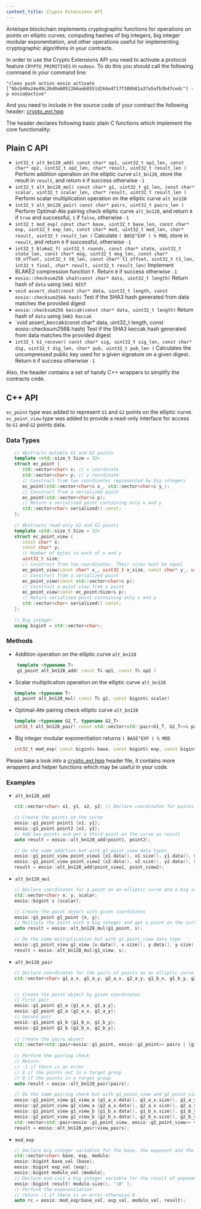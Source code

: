 ```yaml
---
content_title: Crypto Extensions API
---
```



Antelope blockchain implements cryptographic functions for operations on points on elliptic curves, computing hashes 
of big integers, big integer modular exponentiation, and other operations useful for implementing 
cryptographic algorithms in your contracts.

In order to use the Crypto Extensions API you need to activate a protocol feature `CRYPTO_PRIMITIVES`
in `nodeos`. To do this you should call the following command in your command line:

`"cleos push action eosio activate ["6bcb40a24e49c26d0a60513b6aeb8551d264e4717f306b81a37a5afb3b47cedc"] -p eosio@active"`

And you need to include in the source code of your contract the following header: [crypto_ext.hpp](https://github.com/AntelopeIO/cdt/blob/main/libraries/eosiolib/core/eosio/crypto_ext.hpp)

The header declares following basic plain C functions which implement the core functionality:

## Plain C API

- `int32_t alt_bn128_add( const char* op1, uint32_t op1_len, const char* op2, uint32_t op2_len, char* result, uint32_t result_len )`
Perform addition operation on the elliptic curve `alt_bn128`, store the result in `result`, and return `0` if success otherwise `-1`
- `int32_t alt_bn128_mul( const char* g1, uint32_t g1_len, const char* scalar, uint32_t scalar_len, char* result, uint32_t result_len )`
Perform scalar multiplication operation on the elliptic curve `alt_bn128`
- `int32_t alt_bn128_pair( const char* pairs, uint32_t pairs_len )`
Perform Optimal-Ate pairing check elliptic curve `alt_bn128`, and return `0` if `true` and successful, `1` if `false`,  otherwise `-1`
- `int32_t mod_exp( const char* base, uint32_t base_len, const char* exp, uint32_t exp_len, const char* mod, uint32_t mod_len, char* result, uint32_t result_len )`
Calculate `( BASE^EXP ) % MOD`, store in `result`, and return `0` if successful, otherwise `-1`
- `int32_t blake2_f( uint32_t rounds, const char* state, uint32_t state_len, const char* msg, uint32_t msg_len, const char* t0_offset, uint32_t t0_len, const char* t1_offset, uint32_t t1_len, int32_t final, char* result, uint32_t result_len)`
Implement BLAKE2 compression function `F`. Return `0` if success otherwise `-1`
- `eosio::checksum256 sha3(const char* data, uint32_t length)`
Return hash of `data` using `SHA3 NIST`
- `void assert_sha3(const char* data, uint32_t length, const eosio::checksum256& hash)`
Test if the SHA3 hash generated from data matches the provided digest
- `eosio::checksum256 keccak(const char* data, uint32_t length)`
Return hash of `data` using `SHA3 Keccak`
- `void assert_keccak(const char* data, uint32_t length, const eosio::checksum256& hash)
Test if the SHA3 keccak hash generated from data matches the provided digest
- `int32_t k1_recover( const char* sig, uint32_t sig_len, const char* dig, uint32_t dig_len, char* pub, uint32_t pub_len )`
Calculates the uncompressed public key used for a given signature on a given digest. Return `0` if success otherwise `-1`


Also, the header contains a set of handy C++ wrappers to simplify the contracts code.

## C++ API

`ec_point` type was added to represent `G1` and `G2` points on the elliptic curve. 
`ec_point_view` type was added to provide a read-only interface for access to `G1` and `G2` points data.

### Data Types

```c++
   // Abstracts mutable G1 and G2 points
   template <std::size_t Size = 32>
   struct ec_point {
      std::vector<char> x; // x coordinate
      std::vector<char> y; // y coordinate
      // Construct from two coordinates represented by big integers 
      ec_point(std::vector<char>& x_, std::vector<char>& y_);
      // Construct from a serialized point
      ec_point(std::vector<char>& p);
      // Return a serialized point containing only x and y
      std::vector<char> serialized() const;
   };
 
   // Abstracts read-only G1 and G2 points    
   template <std::size_t Size = 32>
   struct ec_point_view {
      const char* x;
      const char* y;
      // Number of bytes in each of x and y       
      uint32_t size;
      // Construct from two coordinates. Their sizes must be equal      
      ec_point_view(const char* x_, uint32_t x_size, const char* y_, uint32_t y_size);
      // Construct from a serialized point
      ec_point_view(const std::vector<char>& p);
      // Construct a point view from a point
      ec_point_view(const ec_point<Size>& p);
      // Return serialized point containing only x and y
      std::vector<char> serialized() const;
   };
    
   // Big integer.
   using bigint = std::vector<char>;   
```

### Methods

- Addition operation on the elliptic curve `alt_bn128`
```c++
    template <typename T>
    g1_point alt_bn128_add( const T& op1, const T& op2 )
```

- Scalar multiplication operation on the elliptic curve `alt_bn128`
```c++
   template <typename T>
   g1_point alt_bn128_mul( const T& g1, const bigint& scalar)
```

- Optimal-Ate pairing check elliptic curve `alt_bn128`
```c++
   template <typename G1_T, typename G2_T>
   int32_t alt_bn128_pair( const std::vector<std::pair<G1_T, G2_T>>& pairs )
```

- Big integer modular exponentiation returns `( BASE^EXP ) % MOD`
```c++
   int32_t mod_exp( const bigint& base, const bigint& exp, const bigint& mod, bigint& result )
```

Please take a look into a [crypto_ext.hpp](https://github.com/AntelopeIO/cdt/blob/main/libraries/eosiolib/core/eosio/crypto_ext.hpp)
header file, it contains more wrappers and helper functions which may be useful in your code. 

### Examples

- `alt_bn128_add`
```c++
   std::vector<char> x1, y1, x2, y2; // Declare coordinates for points on an elliptic curve

   // Create the points on the curve 
   eosio::g1_point point1 {x1, y1};
   eosio::g1_point point2 {x2, y2};
   // Add two points and get a third point on the curve as result
   auto result = eosio::alt_bn128_add(point1, point2);

   // Do the same addition but with g1_point_view data types 
   eosio::g1_point_view point_view1 {x1.data(), x1.size(), y1.data(), y1.size()};
   eosio::g1_point_view point_view2 {x2.data(), x2.size(), y2.data(), y2.size()};
   result = eosio::alt_bn128_add(point_view1, point_view2);
```

- `alt_bn128_mul`
```c++
   // Declare coordinates for a point on an elliptic curve and a big integer 
   std::vector<char> x, y, scalar;
   eosio::bigint s {scalar};

   // Create the point object with given coordinates
   eosio::g1_point g1_point {x, y};
   // Multiply the point with a big integer and get a point on the curve as result
   auto result = eosio::alt_bn128_mul(g1_point, s);

   // Do the same multiplication but with g1_point_view data type
   eosio::g1_point_view g1_view {x.data(), x.size(), y.data(), y.size()};
   result = eosio::alt_bn128_mul(g1_view, s);
```

- `alt_bn128_pair`
```c++
   // Declare coordinates for the pairs of points on an elliptic curve 
   std::vector<char> g1_a_x, g1_a_y, g2_a_x, g2_a_y, g1_b_x, g1_b_y, g2_b_x, g2_b_y;


   // Create the point object by given coordinates
   // First pair
   eosio::g1_point g1_a {g1_a_x, g1_a_y};
   eosio::g2_point g2_a {g2_a_x, g2_a_y};
   // Second pair
   eosio::g1_point g1_b {g1_b_x, g1_b_y};
   eosio::g2_point g2_b {g2_b_x, g2_b_y};
   
   // Create the pairs object
   std::vector<std::pair<eosio::g1_point, eosio::g2_point>> pairs { {g1_a, g2_a}, {g1_b, g2_b} };
   
   // Perform the pairing check
   // Return:
   // -1 if there is an error 
   // 1 if the points not in a target group 
   // 0 if the points in a target group
   auto result = eosio::alt_bn128_pair(pairs);

   // Do the same pairing check but with g1_point_view and g2_point_view data types
   eosio::g1_point_view g1_view_a {g1_a_x.data(), g1_a_x.size(), g1_a_y.data(), g1_a_y.size()};
   eosio::g2_point_view g2_view_a {g2_a_x.data(), g2_a_x.size(), g2_a_y.data(), g2_a_y.size()};
   eosio::g1_point_view g1_view_b {g1_b_x.data(), g1_b_x.size(), g1_b_y.data(), g1_b_y.size()};
   eosio::g2_point_view g2_view_b {g2_b_x.data(), g2_b_x.size(), g2_b_y.data(), g2_b_y.size()};
   std::vector<std::pair<eosio::g1_point_view, eosio::g2_point_view>> view_pairs { {g1_a, g2_a}, {g1_b, g2_b} };
   result = eosio::alt_bn128_pair(view_pairs);
```

- `mod_exp`
```c++
   // Declare big integer variables for the base, the exponent and the modulo
   std::vector<char> base, exp, modulo;
   eosio::bigint base_val {base};
   eosio::bigint exp_val {exp};
   eosio::bigint modulo_val {modulo};
   // Declare and init a big integer variable for the result of exponentiation
   eosio::bigint result( modulo.size(), '\0' );
   // Perform the exponentiation
   // return -1 if there is an error otherwise 0
   auto rc = eosio::mod_exp(base_val, exp_val, modulo_val, result);
```
